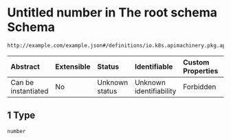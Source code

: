 # Untitled number in The root schema Schema

```txt
http://example.com/example.json#/definitions/io.k8s.apimachinery.pkg.api.resource.Quantity/oneOf/1
```



| Abstract            | Extensible | Status         | Identifiable            | Custom Properties | Additional Properties | Access Restrictions | Defined In                                                        |
| :------------------ | :--------- | :------------- | :---------------------- | :---------------- | :-------------------- | :------------------ | :---------------------------------------------------------------- |
| Can be instantiated | No         | Unknown status | Unknown identifiability | Forbidden         | Allowed               | none                | [values.schema.json\*](values.schema.json "open original schema") |

## 1 Type

`number`
